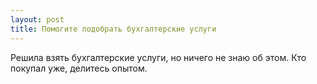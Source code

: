 ```yaml
---
layout: post 
title: Помогите подобрать бухгалтерские услуги 
--- 
```

Решила взять бухгалтерские услуги, но ничего не знаю об этом. Кто покупал уже, делитесь опытом.